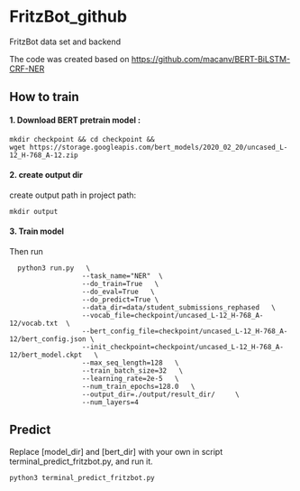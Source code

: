 # FritzBot_github
 FritzBot data set and backend

The code was created based on https://github.com/macanv/BERT-BiLSTM-CRF-NER

## How to train

#### 1. Download BERT pretrain model :  

 ```
 mkdir checkpoint && cd checkpoint && 
 wget https://storage.googleapis.com/bert_models/2020_02_20/uncased_L-12_H-768_A-12.zip 
 ```

#### 2. create output dir

create output path in project path:

```angular2html
mkdir output
```

#### 3. Train model

Then run

```
  python3 run.py   \
                  --task_name="NER"  \ 
                  --do_train=True   \
                  --do_eval=True   \
                  --do_predict=True	\
                  --data_dir=data/student_submissions_rephased   \
                  --vocab_file=checkpoint/uncased_L-12_H-768_A-12/vocab.txt  \ 
                  --bert_config_file=checkpoint/uncased_L-12_H-768_A-12/bert_config.json \  
                  --init_checkpoint=checkpoint/uncased_L-12_H-768_A-12/bert_model.ckpt   \
                  --max_seq_length=128   \
                  --train_batch_size=32   \
                  --learning_rate=2e-5   \
                  --num_train_epochs=128.0   \
                  --output_dir=./output/result_dir/ 	\
                  --num_layers=4	
```

## Predict

Replace [model_dir] and [bert_dir] with your own in script terminal_predict_fritzbot.py, and run it. 

```
python3 terminal_predict_fritzbot.py
```

